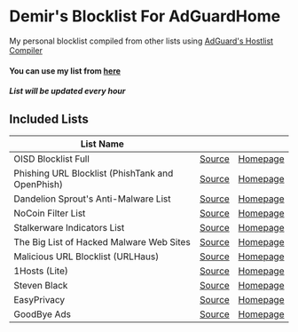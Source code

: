 # Demir's Blocklist For AdGuardHome
My personal blocklist compiled from other lists using [AdGuard's Hostlist Compiler](https://github.com/AdguardTeam/HostlistCompiler)
#### You can use my list from [here](https://raw.githubusercontent.com/DemirSe/AdGuardHome-Blocklist/main/blocklist.txt)
##### List will be updated every hour
## Included Lists
| List Name | |  |
|---|---|---|
| OISD Blocklist Full| [Source](https://abp.oisd.nl/) | [Homepage](https://oisd.nl/) |
| Phishing URL Blocklist (PhishTank and OpenPhish) | [Source](https://malware-filter.gitlab.io/malware-filter/phishing-filter-agh.txt) | [Homepage](https://github.com/curbengh/phishing-filter#domain-based-adguard-home) |
| Dandelion Sprout's Anti-Malware List | [Source](https://raw.githubusercontent.com/DandelionSprout/adfilt/master/Alternate%20versions%20Anti-Malware%20List/AntiMalwareAdGuardHome.txt) | [Homepage](https://github.com/DandelionSprout/adfilt) |
| NoCoin Filter List | [Source](https://raw.githubusercontent.com/hoshsadiq/adblock-nocoin-list/master/hosts.txt) | [Homepage](https://github.com/hoshsadiq/adblock-nocoin-list) |
| Stalkerware Indicators List | [Source](https://raw.githubusercontent.com/AssoEchap/stalkerware-indicators/master/generated/hosts) | [Homepage](https://github.com/AssoEchap/stalkerware-indicators) |
| The Big List of Hacked Malware Web Sites | [Source](https://raw.githubusercontent.com/mitchellkrogza/The-Big-List-of-Hacked-Malware-Web-Sites/master/hosts) | [Homepage](https://github.com/mitchellkrogza/The-Big-List-of-Hacked-Malware-Web-Sites) |
| Malicious URL Blocklist (URLHaus) | [Source](https://malware-filter.gitlab.io/malware-filter/urlhaus-filter-agh.txt) | [Homepage](https://github.com/curbengh/urlhaus-filter) |
| 1Hosts (Lite) | [Source](https://badmojr.gitlab.io/1hosts/Lite/adblock.txt) | [Homepage](https://github.com/badmojr/1Hosts) |
| Steven Black | [Source](https://raw.githubusercontent.com/StevenBlack/hosts/master/hosts) | [Homepage](https://github.com/StevenBlack/hosts) |
| EasyPrivacy | [Source](https://easylist.to/easylist/easyprivacy.txt) | [Homepage](https://easylist.to/) |
| GoodBye Ads | [Source](https://raw.githubusercontent.com/jerryn70/GoodbyeAds/master/Formats/GoodbyeAds-AdBlock-Filter.txt) | [Homepage](https://github.com/jerryn70/GoodbyeAds) |
